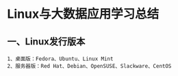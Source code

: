 # Linux与大数据应用学习总结

## 一、Linux发行版本

```
1、桌面版：Fedora、Ubuntu、Linux Mint
2、服务器版：Red Hat、Debian、OpenSUSE、Slackware、CentOS
```

